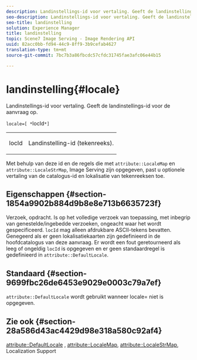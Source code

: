 ```yaml
---
description: Landinstellings-id voor vertaling. Geeft de landinstellings-id voor de aanvraag op.
seo-description: Landinstellings-id voor vertaling. Geeft de landinstellings-id voor de aanvraag op.
seo-title: landinstelling
solution: Experience Manager
title: landinstelling
topic: Scene7 Image Serving - Image Rendering API
uuid: 82acc0bb-fd94-44c9-8ff9-3b9cefab4627
translation-type: tm+mt
source-git-commit: 7bc7b3a86fbcdc57cfdc31745fae3afc06e44b15

---
```



# landinstelling{#locale}

Landinstellings-id voor vertaling. Geeft de landinstellings-id voor de aanvraag op.

`locale=[ *`locId`*]`

<table id="simpletable_C1899AD02C984ED3896B7620916637E7"> 
 <tr class="strow"> 
  <td class="stentry"> <p><span class="codeph"> <span class="varname"> locId</span></span> </p> </td> 
  <td class="stentry"> <p>Landinstelling-id (tekenreeks). </p></td> 
 </tr> 
</table>

Met behulp van deze id en de regels die met `attribute::LocaleMap` en `attribute::LocaleStrMap`, Image Serving zijn opgegeven, past u optionele vertaling van de catalogus-id en lokalisatie van tekenreeksen toe.

## Eigenschappen {#section-1854a9902b884d9b8e8e713b6635723f}

Verzoek, opdracht. Is op het volledige verzoek van toepassing, met inbegrip van genestelde/ingebedde verzoeken, ongeacht waar het wordt gespecificeerd. `locId` mag alleen afdrukbare ASCII-tekens bevatten. Genegeerd als er geen lokalisatiekaarten zijn gedefinieerd in de hoofdcatalogus van deze aanvraag. Er wordt een fout geretourneerd als leeg of ongeldig `locId` is opgegeven en er geen standaardregel is gedefinieerd in `attribute::DefaultLocale`.

## Standaard {#section-9699fbc26de6453e9029e0003c79a7ef}

`attribute::DefaultLocale` wordt gebruikt wanneer locale= niet is opgegeven.

## Zie ook {#section-28a586d43ac4429d98e318a580c92af4}

[attribute::DefaultLocale](../../../../../is-api/image-catalog/image-serving-api-ref/c-image-catalog-reference/c-attributes-reference/r-defaultlocale.md#reference-69462ad9923f464f80c2c012342a6b6b) , [attribute::LocaleMap](../../../../../is-api/image-catalog/image-serving-api-ref/c-image-catalog-reference/c-attributes-reference/r-localemap.md#reference-49bbf598f8ea47c3a563755cef306318), [attribute::LocaleStrMap](../../../../../is-api/image-catalog/image-serving-api-ref/c-image-catalog-reference/c-attributes-reference/r-localestrmap.md#reference-98c42070a4bc4baf92537132be2b5b1e), Localization Support
